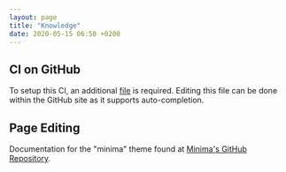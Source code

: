 ```yaml
---
layout: page
title: "Knowledge"
date: 2020-05-15 06:50 +0200
---
```


## CI on GitHub

To setup this CI, an additional [file](https://github.com/rhjoerg/rhj-java-dependencies/blob/master/.github/workflows/build.yml) is required.
Editing this file can be done within the GitHub site as it supports auto-completion.

## Page Editing

Documentation for the "minima" theme found at [Minima's GitHub Repository](https://github.com/jekyll/minima).
